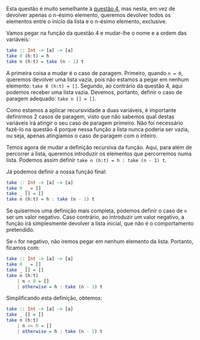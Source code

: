 Esta questão é muito semelhante à [questão 4](/50q/4), mas nesta, em vez de devolver apenas o n-ésimo elemento, queremos devolver todos os elementos entre o início da lista e o n-ésimo elemento, exclusive.

Vamos pegar na função da questão 4 e mudar-lhe o nome e a ordem das variáveis:

```haskell
take :: Int -> [a] -> [a]
take 0 (h:t) = h
take n (h:t) = take (n - 1) t
```

A primeira coisa a mudar é o caso de paragem. Primeiro, quando `n = 0`, queremos devolver uma lista vazia, pois não estamos a pegar em nenhum elemento: `take 0 (h:t) = []`. Segundo, ao contrário da questão 4, aqui podemos receber uma lista vazia. Devemos, portanto, definir o caso de paragem adequado: `take n [] = []`.

Como estamos a aplicar recursividade a duas variáveis, é importante definirmos 2 casos de paragem, visto que não sabemos qual destas variáveis irá atingir o seu caso de paragem primeiro. Não foi necessário fazê-lo na questão 4 porque nessa função a lista nunca poderia ser vazia, ou seja, apenas atingíamos o caso de paragem com o inteiro.

Temos agora de mudar a definição recursiva da função. Aqui, para além de percorrer a lista, queremos introduzir os elementos que percorremos numa lista. Podemos assim definir `take n (h:t) = h : take (n - 1) t`.

Já podemos definir a nossa função final:

```haskell
take :: Int -> [a] -> [a]
take 0 _ = []
take _ [] = []
take n (h:t) = h : take (n - 1) t
```

Se quisermos uma definição mais completa, podemos definir o caso de `n` ser um valor negativo. Caso contrário, ao introduzir um valor negativo, a função irá simplesmente devolver a lista inicial, que não é o comportamento pretendido.

Se `n` for negativo, não iremos pegar em nenhum elemento da lista. Portanto, ficamos com:

```haskell
take :: Int -> [a] -> [a]
take 0 _ = []
take _ [] = []
take n (h:t)
    | n < 0 = []
    | otherwise = h : take (n - 1) t
```

Simplificando esta definição, obtemos:

```haskell
take :: Int -> [a] -> [a]
take _ [] = []
take n (h:t)
    | n <= 0 = []
    | otherwise = h : take (n - 1) t
```